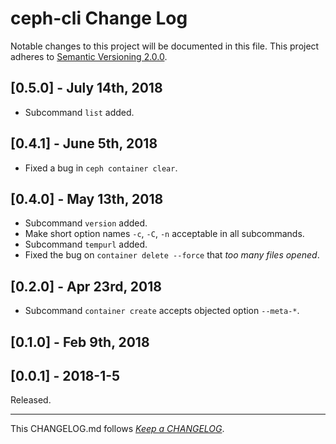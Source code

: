 #   ceph-cli Change Log

Notable changes to this project will be documented in this file. This project adheres to [Semantic Versioning 2.0.0](http://semver.org/).

##  [0.5.0] - July 14th, 2018

*   Subcommand `list` added.

##  [0.4.1] - June 5th, 2018

*   Fixed a bug in `ceph container clear`.

##  [0.4.0] - May 13th, 2018

*   Subcommand `version` added.
*   Make short option names `-c`, `-C`, `-n` acceptable in all subcommands.
*   Subcommand `tempurl` added.
*   Fixed the bug on `container delete --force` that *too many files opened*.

##  [0.2.0] - Apr 23rd, 2018

*   Subcommand `container create` accepts objected option `--meta-*`.

##	[0.1.0] - Feb 9th, 2018

##	[0.0.1] - 2018-1-5

Released.

---
This CHANGELOG.md follows [*Keep a CHANGELOG*](http://keepachangelog.com/).
